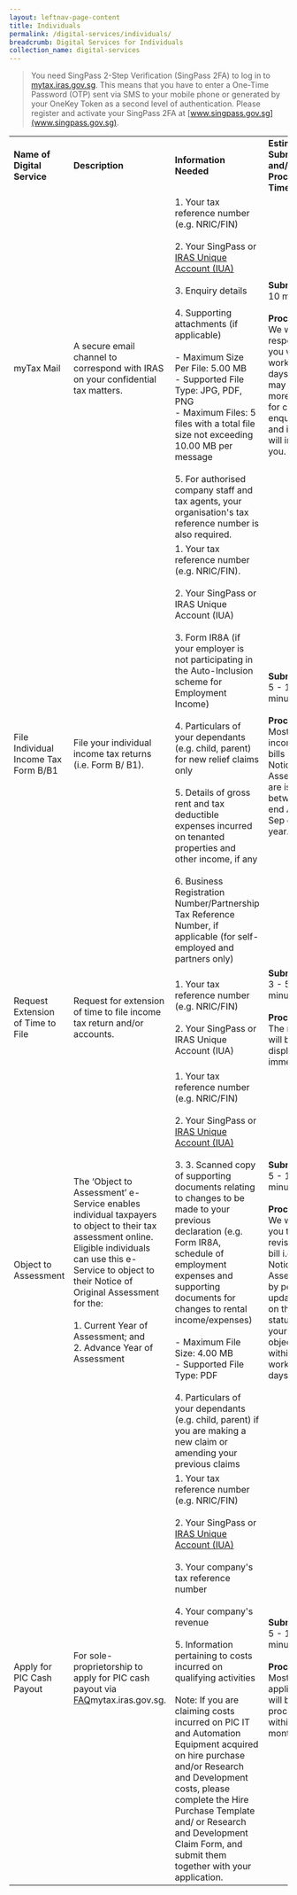 ```yaml
---
layout: leftnav-page-content
title: Individuals
permalink: /digital-services/individuals/
breadcrumb: Digital Services for Individuals
collection_name: digital-services
---
```


> You need SingPass 2-Step Verification (SingPass 2FA) to log in to [mytax.iras.gov.sg](https://mytax.iras.gov.sg/). This means that you have to enter a One-Time Password (OTP) sent via SMS to your mobile phone or generated by your OneKey Token as a second level of authentication. Please register and activate your SingPass 2FA at [www.singpass.gov.sg](www.singpass.gov.sg).

<table>
  <tr>
    <td><b>Name of Digital Service</b></td>
    <td><b>Description</b></td>
    <td><b>Information Needed</b></td>
    <td><b>Estimated Submission and/or Processing Time</b></td>
    <td><b>Guides/FAQ</b></td>
  </tr>
  <tr>
    <td>myTax Mail</td>
    <td>A secure email channel to correspond with IRAS on your confidential tax matters.</td>
    <td>1. Your tax reference number (e.g. NRIC/FIN)<br>
        <br>2. Your SingPass or <a href="https://www.iras.gov.sg/irashome/iras2fa.aspx">IRAS Unique Account (IUA)</a><br>
        <br>3. Enquiry details<br>
        <br>4. Supporting attachments (if applicable)<br>
        <br> - Maximum Size Per File: 5.00 MB<br> 
             - Supported File Type: JPG, PDF, PNG<br>
             - Maximum Files: 5 files with a total file size not exceeding 10.00 MB per message<br> 
        <br>5. For authorised company staff and tax agents, your organisation's tax reference number is also required.</td>
    <td>
      <b>Submission</b> 
      <br>10 minutes<br>
      <br><b>Processing</b>
      <br>We will respond to you within 5 working days. We may need more time for complex enquiries and if so, we will inform you. </td>
    <td> 
      <a href="https://www.iras.gov.sg/IRASHome/uploadedFiles/IRASHome/e-Services/myTax%20Mail_FAQ.pdf">FAQ</a>(837 KB)
    </td>
  </tr>
  <tr>
    <td>File Individual Income Tax Form B/B1</td>
    <td>File your individual income tax returns (i.e. Form B/ B1).</td>
    <td>1. Your tax reference number (e.g. NRIC/FIN).<br>      
        <br>2. Your SingPass or IRAS Unique Account (IUA)<br>       
        <br>3. Form IR8A (if your employer is not participating in the Auto-Inclusion scheme for Employment Income)<br>        
        <br>4. Particulars of your dependants (e.g. child, parent) for new relief claims only<br>        
        <br>5. Details of gross rent and tax deductible expenses incurred on tenanted properties and other income, if any<br>        
        <br>6. Business Registration Number/Partnership Tax Reference Number, if applicable (for self-employed and partners only)</td>
    <td>
      <b>Submission</b>
      <br>5 - 10 minutes<br>
      <br><b>Processing</b> 
      <br>Most income tax bills i.e. Notice of Assessment are issued between end Apr to Sep each year. 
    </td>
    <td>
      <a href="https://prototype-iras-main.netlify.com/individuals/locals/taxseason2019/">Tax Season 2019 - All You Need To Know</a><br>
      <br><a href="https://www.iras.gov.sg/IRASHome/e-Services/Individuals/File-Individual-Income-Tax-Form-B1-B/Tips-on-e-Filing-for-YA-2019/">Tips on e-Filing</a><br> 
      <br><a href="https://prototype-iras-main.netlify.com/individuals/locals/need-help-to-e-file/">Need help to e-File: IRAS Hotline and e-Filing Service Centre</a><br>
      <br><a href="https://www.iras.gov.sg/irashome/uploadedFiles/IRASHome/e-Services/PC%20Requirements%20and%20Technical%20Issues-R.pdf">Technical FAQ</a>(2.17 MB)<br></td>
  </tr>
  <tr>
    <td>Request Extension of Time to File</td>
    <td>Request for extension of time to file income tax return and/or accounts.</td>
    <td>1. Your tax reference number (e.g. NRIC/FIN)<br>
        <br>2. Your SingPass or  IRAS Unique Account (IUA)</td>
    <td>
      <b>Submission</b> 
      <br>3 - 5 minutes<br>
      <br><b>Processing</b>
      <br>The result will be displayed immediately.</td>
    <td>
      <a href="https://www.iras.gov.sg/irashome/uploadedFiles/IRASHome/Individuals/Extension%20of%20Time%20to%20File.pdf">User Guide</a>(1.12 MB)
    </td>
  </tr>  
  <tr>
    <td>Object to Assessment</td>
    <td>The ‘Object to Assessment’ e-Service enables individual taxpayers to object to their tax assessment online.
Eligible individuals can use this e-Service to object to their Notice of Original Assessment for the:<br>
      <br>1. Current Year of Assessment; and<br> 
      2. Advance Year of Assessment</td>
    <td>1. Your tax reference number (e.g. NRIC/FIN)<br>
      <br>2. Your SingPass or <a href="https://www.iras.gov.sg/irashome/iras2fa.aspx">IRAS Unique Account (IUA)</a><br>
      <br>3. 3. Scanned copy of supporting documents relating to changes to be made to your previous declaration (e.g. Form IR8A, schedule of employment expenses and supporting documents for changes to rental income/expenses) <br>
      <br>- Maximum File Size: 4.00 MB<br>
          - Supported File Type: PDF<br>
      <br>4. Particulars of your dependants (e.g. child, parent) if you are making a new claim or amending your previous claims</td>
    <td><b>Submission</b>
      <br>5 - 10 minutes<br>
      <br><b>Processing</b> 
      <br>We will send you the revised tax bill i.e. Notice of Assessment, by post or update you on the status of your objection within 10 working days.</td>
    <td>FAQ (1.06MB)</td></tr>
  <tr>
    <td>Apply for PIC Cash Payout</td>
    <td>For sole-proprietorship to apply for PIC cash payout via <a href="https://mytax.iras.gov.sg/ESVWeb/default.aspx">FAQ</a>mytax.iras.gov.sg.</td>
    <td>1. Your tax reference number (e.g. NRIC/FIN)<br>
        <br>2. Your SingPass or <a href="https://www.iras.gov.sg/irashome/iras2fa.aspx">IRAS Unique Account (IUA)</a><br>
        <br>3. Your company's tax reference number<br>
        <br>4. Your company's revenue<br>
        <br>5. Information pertaining to costs incurred on qualifying activities<br>
        <br>Note: If you are claiming costs incurred on PIC IT and Automation Equipment acquired on hire purchase and/or Research and Development costs, please complete the Hire Purchase Template and/ or Research and Development Claim Form, and submit them together with your application.</td>
  <td><b>Submission</b>
      <br>5 - 10 minutes<br>
      <br><b>Processing</b> 
      <br>Most applications will be processed within three months</td>
    <td>View the PIC Cash Payout e-Submission Video (approx. 7 mins)<br>
      <br><a href="https://www.iras.gov.sg/irashome/uploadedFiles/IRASHome/Quick_Links/User%20Guide%20Individual_e-Filing%20of%20PIC%20Cash%20Payout.pdf">Step-by-step guide for Sole-proprietorships</a> (1.23MB)</td>
  </tr>
 </table>
 
